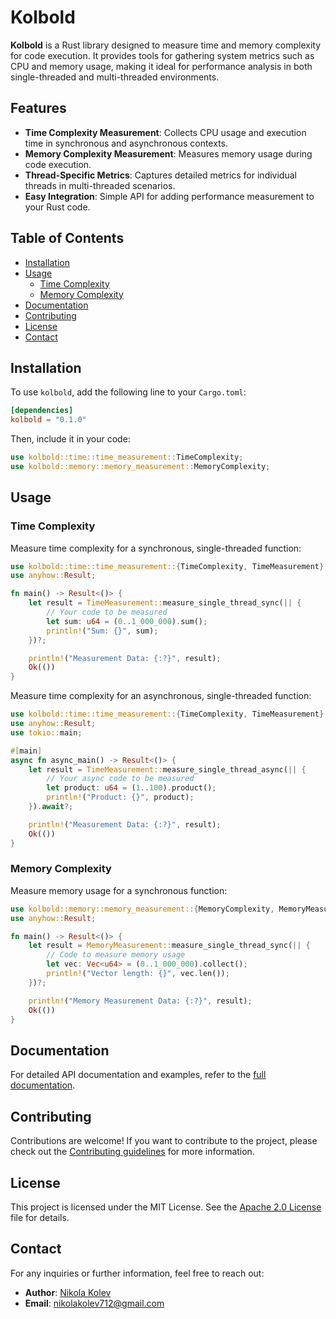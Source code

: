 # Kolbold

**Kolbold** is a Rust library designed to measure time and memory complexity for code execution. It provides tools for gathering system metrics such as CPU and memory usage, making it ideal for performance analysis in both single-threaded and multi-threaded environments.

## Features

- **Time Complexity Measurement**: Collects CPU usage and execution time in synchronous and asynchronous contexts.
- **Memory Complexity Measurement**: Measures memory usage during code execution.
- **Thread-Specific Metrics**: Captures detailed metrics for individual threads in multi-threaded scenarios.
- **Easy Integration**: Simple API for adding performance measurement to your Rust code.

## Table of Contents

- [Installation](#installation)
- [Usage](#usage)
  - [Time Complexity](#time-complexity)
  - [Memory Complexity](#memory-complexity)
- [Documentation](#documentation)
- [Contributing](#contributing)
- [License](#license)
- [Contact](#contact)

## Installation

To use `kolbold`, add the following line to your `Cargo.toml`:

```toml
[dependencies]
kolbold = "0.1.0"
```

Then, include it in your code:

```rust
use kolbold::time::time_measurement::TimeComplexity;
use kolbold::memory::memory_measurement::MemoryComplexity;
```

## Usage

### Time Complexity

Measure time complexity for a synchronous, single-threaded function:

```rust
use kolbold::time::time_measurement::{TimeComplexity, TimeMeasurement};
use anyhow::Result;

fn main() -> Result<()> {
    let result = TimeMeasurement::measure_single_thread_sync(|| {
        // Your code to be measured
        let sum: u64 = (0..1_000_000).sum();
        println!("Sum: {}", sum);
    })?;

    println!("Measurement Data: {:?}", result);
    Ok(())
}
```

Measure time complexity for an asynchronous, single-threaded function:

```rust
use kolbold::time::time_measurement::{TimeComplexity, TimeMeasurement};
use anyhow::Result;
use tokio::main;

#[main]
async fn async_main() -> Result<()> {
    let result = TimeMeasurement::measure_single_thread_async(|| {
        // Your async code to be measured
        let product: u64 = (1..100).product();
        println!("Product: {}", product);
    }).await?;

    println!("Measurement Data: {:?}", result);
    Ok(())
}
```

### Memory Complexity

Measure memory usage for a synchronous function:

```rust
use kolbold::memory::memory_measurement::{MemoryComplexity, MemoryMeasurement};
use anyhow::Result;

fn main() -> Result<()> {
    let result = MemoryMeasurement::measure_single_thread_sync(|| {
        // Code to measure memory usage
        let vec: Vec<u64> = (0..1_000_000).collect();
        println!("Vector length: {}", vec.len());
    })?;

    println!("Memory Measurement Data: {:?}", result);
    Ok(())
}
```

## Documentation

For detailed API documentation and examples, refer to the [full documentation](https://docs.rs/kolbold).

## Contributing

Contributions are welcome! If you want to contribute to the project, please check out the [Contributing guidelines](https://github.com/Darkeyes712/kolbold/blob/master/CONTRIBUTING.md) for more information.

## License

This project is licensed under the MIT License. See the [Apache 2.0 License](https://github.com/Darkeyes712/kolbold/blob/master/LICENSE) file for details.

## Contact

For any inquiries or further information, feel free to reach out:

- **Author**: [Nikola Kolev](https://github.com/Darkeyes712)
- **Email**: nikolakolev712@gmail.com
